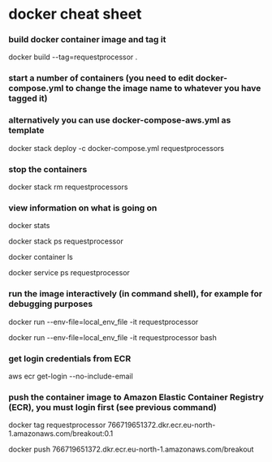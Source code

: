 # docker cheat sheet

### build docker container image and tag it
docker build --tag=requestprocessor .

### start a number of containers (you need to edit docker-compose.yml to change the image name to whatever you have tagged it)
### alternatively you can use docker-compose-aws.yml as template
docker stack deploy -c docker-compose.yml requestprocessors
### stop the containers
docker stack rm requestprocessors

### view information on what is going on
docker stats

docker stack ps requestprocessor

docker container ls

docker service ps requestprocessor

### run the image interactively (in command shell), for example for debugging purposes
docker run --env-file=local_env_file -it requestprocessor

docker run --env-file=local_env_file -it requestprocessor bash

### get login credentials from ECR
aws ecr get-login --no-include-email

### push the container image to Amazon Elastic Container Registry (ECR), you must login first (see previous command)
docker tag requestprocessor 766719651372.dkr.ecr.eu-north-1.amazonaws.com/breakout:0.1

docker push 766719651372.dkr.ecr.eu-north-1.amazonaws.com/breakout

